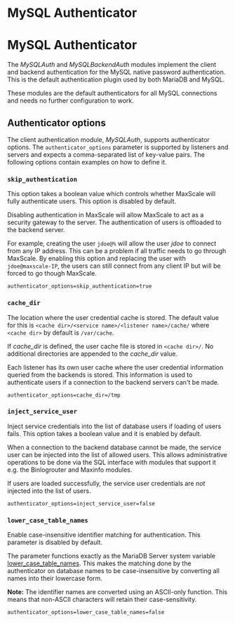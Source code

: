 
# MySQL Authenticator

# MySQL Authenticator


The *MySQLAuth* and *MySQLBackendAuth* modules implement the client and
backend authentication for the MySQL native password authentication. This
is the default authentication plugin used by both MariaDB and MySQL.


These modules are the default authenticators for all MySQL connections and
needs no further configuration to work.


## Authenticator options


The client authentication module, *MySQLAuth*, supports authenticator
options. The `authenticator_options` parameter is supported by listeners
and servers and expects a comma-separated list of key-value pairs. The
following options contain examples on how to define it.


### `skip_authentication`


This option takes a boolean value which controls whether MaxScale will fully
authenticate users. This option is disabled by default.


Disabling authentication in MaxScale will allow MaxScale to act as a security
gateway to the server. The authentication of users is offloaded to the backend
server.


For example, creating the user `jdoe@%` will allow the user *jdoe* to connect
from any IP address. This can be a problem if all traffic needs to go through
MaxScale. By enabling this option and replacing the user with
`jdoe@maxscale-IP`, the users can still connect from any client IP but will be
forced to go though MaxScale.



```
authenticator_options=skip_authentication=true
```



### `cache_dir`


The location where the user credential cache is stored. The default value
for this is `<cache dir>/<service name>/<listener name>/cache/` where
`<cache dir>` by default is `/var/cache`.


If *cache_dir* is defined, the user cache file is stored in `<cache
dir>/`. No additional directories are appended to the *cache_dir* value.


Each listener has its own user cache where the user credential information
queried from the backends is stored. This information is used to
authenticate users if a connection to the backend servers can't be made.



```
authenticator_options=cache_dir=/tmp
```



### `inject_service_user`


Inject service credentials into the list of database users if loading of
users fails. This option takes a boolean value and it is enabled by
default.


When a connection to the backend database cannot be made, the service user
can be injected into the list of allowed users. This allows administrative
operations to be done via the SQL interface with modules that support it
e.g. the Binlogrouter and Maxinfo modules.


If users are loaded successfully, the service user credentials are *not*
injected into the list of users.



```
authenticator_options=inject_service_user=false
```



### `lower_case_table_names`


Enable case-insensitive identifier matching for authentication. This parameter
is disabled by default.


The parameter functions exactly as the MariaDB Server system variable
[lower_case_table_names](../../../server/server-usage/replication-cluster-multi-master/optimization-and-tuning/system-variables/server-system-variables.md).
This makes the matching done by the authenticator on database names to be
case-insensitive by converting all names into their lowercase form.


**Note:** The identifier names are converted using an ASCII-only function. This
 means that non-ASCII characters will retain their case-sensitivity.



```
authenticator_options=lower_case_table_names=false
```

